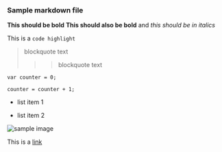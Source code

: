 ### Sample markdown file

**This should be bold**
__This should also be bold__ and *this should be in italics*

This is a `code highlight`

> blockquote text
>>> blockquote text

```
var counter = 0;

counter = counter + 1;
```

+ list item 1
* list item 2

![sample image](https://images.unsplash.com/photo-1657253986186-9b86948daf36?ixlib=rb-4.0.3&ixid=MnwxMjA3fDB8MHxwaG90by1wYWdlfHx8fGVufDB8fHx8&auto=format&fit=crop&w=2070&q=80)

This is a [link](https://github.com/brayo333/static-site-generator)